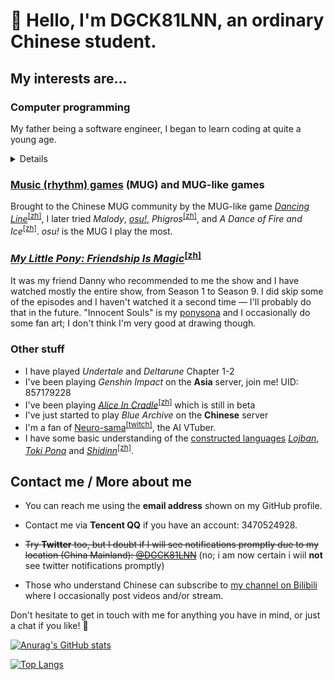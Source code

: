 # 👋 Hello, I'm DGCK81LNN, an ordinary Chinese student.

## My interests are...

### Computer programming

My father being a software engineer, I began to learn coding at quite a young age.

<details><summary>Details</summary>

  * Web front-end

    I'm used to developing using TypeScript or just plain JavaScript. In development, I pay attention to accessibility
    with mobile devices and screen readers (cos I often use my tools on mobile, ~~and sometimes use them without
    looking at the screen~~).

  * Python, Ruby, Node.js

    I enjoy solving problems that I encounter in my other hobbies via coding. I like Ruby because it seems to be an “elegant”
    programming language, and I usually use it to experiment my ideas. I often use Node, too, due to its close relevance
    to the Web. Python is not my favorite programming language but there are times when it is the only sensible choice.

  * [Esoteric programming languages][esolang]

    Esolangs test the boundaries of the concept of "programming languages". [Brainfuck][brainf], [Befunge-93][befunge] and
    [Wenyan][wenyan] are my favorite esolangs.

  * Unity

    I got to know about Unity from the [*Dancing Line*][dlwiki]<sup>[[zh]][dlzh]</sup> [fan labor][fanlabor] community
    and have tried creating my own level. I failed though, because the currently existing open-source DLFM template
    projects fail to satisfy my needs. I wish to create a easier-to-use template project with a more orderly and extensible
    codebase than that of existing templates. Currently I'm not working on this very often, due to limited free time.

</details>

### [Music (rhythm) games][mug] (MUG) and MUG-like games

Brought to the Chinese MUG community by the MUG-like game [*Dancing Line*][dlwiki]<sup>[[zh]][dlzh]</sup>, I later tried
*Malody*, [*osu!*][osu], *Phigros*<sup>[[zh]][phigr]</sup>, and *A Dance of Fire and Ice*<sup>[[zh]][adofai]</sup>. *osu!*
is the MUG I play the most.

### [*My Little Pony: Friendship Is Magic*][mlpfim]<sup>[[zh]][mlpfimzh]</sup>

It was my friend Danny who recommended to me the show and I have watched mostly the entire show, from Season 1 to Season 9.
I did skip some of the episodes and I haven't watched it a second time &mdash; I'll probably do that in the future.
"Innocent Souls" is my [ponysona][ponysona] and I occasionally do some fan art; I don't think I'm very good at drawing though.

### Other stuff

  * I have played *Undertale* and *Deltarune* Chapter 1-2
  * I've been playing *Genshin Impact* on the **Asia** server, join me! UID: 857179228
  * I've been playing [*Alice In Cradle*][aic]<sup>[[zh]][aiczh]</sup> which is still in beta
  * I've just started to play *Blue Archive* on the **Chinese** server
  * I'm a fan of [Neuro-sama][neurosama]<sup>[[twitch]][neurosamatwitch]</sup>, the AI VTuber.
  * I have some basic understanding of the [constructed languages][conlang] [*Lojban*][lojban], [*Toki Pona*][tokipona] and
    [*Shidinn*][shidinn]<sup>[[zh]][shidinnzh]</sup>.

## Contact me / More about me

  * You can reach me using the **email address** shown on my GitHub profile.

  * Contact me via **Tencent QQ** if you have an account: 3470524928.

  * ~~Try **Twitter** too, but I doubt if I will see notifications promptly due to my location (China Mainland):
    [@DGCK81LNN][mytwitter]~~ (no; i am now certain i wiil **not** see twitter notifications promptly)

  * Those who understand Chinese can subscribe to [my channel on Bilibili][mybili] where I occasionally post videos
    and/or stream.

Don't hesitate to get in touch with me for anything you have in mind, or just a chat if you like! 🤝

[esolang]: https://en.wikipedia.org/wiki/Esoteric_programming_language
[brainf]: https://en.wikipedia.org/wiki/Brainfuck
[befunge]: https://en.wikipedia.org/wiki/Befunge
[wenyan]: https://github.com/wenyan-lang/wenyan
[dlwiki]: https://dancingline.fandom.com/wiki/Dancing_Line_Wiki
[dlzh]: https://zh.moegirl.org.cn/跳舞的线 "Information in Chinese"
[fanlabor]: https://en.wikipedia.org/wiki/Fan_labor
[mug]: https://en.wikipedia.org/wiki/Music_video_game
[osu]: https://en.wikipedia.org/wiki/Osu!
[phigr]: https://zh.moegirl.org.cn/Phigros "Information in Chinese"
[adofai]: https://zh.moegirl.org.cn/冰与火之舞 "Information in Chinese"
[mlpfim]: https://en.wikipedia.org/wiki/My_Little_Pony:_Friendship_Is_Magic
[mlpfimzh]: https://zh.moegirl.org.cn/彩虹小马 "Information in Chinese"
[ponytown]: https://pony.town/about
[ponysona]: https://en.wikifur.com/wiki/Ponysona
[aic]: https://twitter.com/Alice_in_Cradle "Official Twitter account (English and Japanese)"
[aiczh]: https://zh.moegirl.org.cn/Alice_In_Cradle "Information in Chinese"
[neurosama]: https://en.wikipedia.org/wiki/Neuro-sama
[neurosamatwitch]: https://www.twitch.tv/vedal987
[conlang]: https://en.wikipedia.org/wiki/Constructed_language
[lojban]: https://en.wikipedia.org/wiki/Lojban
[tokipona]: https://en.wikipedia.org/wiki/Toki_Pona
[shidinn]: https://wiki.xdi8.top/wiki/Shidinn_language
[shidinnzh]: https://wiki.xdi8.top/wiki/%E5%B8%8C%E9%A1%B6%E8%AF%AD "Information in Chinese"
[mytwitter]: https://twitter.com/DGCK81LNN
[mybili]: https://space.bilibili.com/328066747

[![Anurag's GitHub stats](https://github-readme-stats-five-sigma.vercel.app/api?username=DGCK81LNN&cache_seconds=86400)](https://github.com/anuraghazra/github-readme-stats)

[![Top Langs](https://github-readme-stats-five-sigma.vercel.app/api/top-langs/?layout=compact&username=DGCK81LNN&exclude_repo=LoveWithRichard,hug&langs_count=8&cache_seconds=86400)](https://github.com/anuraghazra/github-readme-stats)
